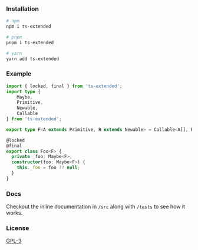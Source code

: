### Installation 
```bash
# npm 
npm i ts-extended

# pnpm
pnpm i ts-extended

# yarn 
yarn add ts-extended
```

### Example
```ts
import { locked, final } from 'ts-extended';
import type { 
    Maybe,
    Primitive,
    Newable,
    Callable
} from 'ts-extended';

export type F<A extends Primitive, R extends Newable> = Callable<A[], R>;

@locked
@final
export class Foo<F> {
  private _foo: Maybe<F>;
  constructor(foo: Maybe<F>) {
    this._foo = foo ?? null;
  }
}
```
### Docs
Checkout the inline documentation in `/src` along with `/tests` to see how it works.
### License 
[GPL-3](/LICENSE)